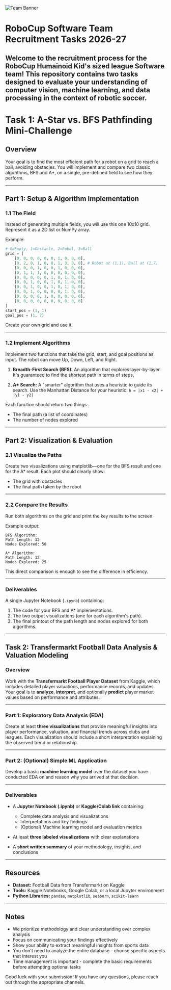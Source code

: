 ![Team Banner](/images/Team%20Banner.png)

# RoboCup Software Team Recruitment Tasks 2026-27

## Welcome to the recruitment process for the RoboCup Humainoid Kid's sized league Software team! This repository contains two tasks designed to evaluate your understanding of computer vision, machine learning, and data processing in the context of robotic soccer.

# Task 1: A-Star vs. BFS Pathfinding Mini-Challenge

## Overview

Your goal is to find the most efficient path for a robot on a grid to reach a ball, avoiding obstacles. You will implement and compare two classic algorithms, BFS and A\*, on a single, pre-defined field to see how they perform.

---

## Part 1: Setup & Algorithm Implementation

### 1.1 The Field

Instead of generating multiple fields, you will use this one 10x10 grid. Represent it as a 2D list or NumPy array.

Example:

```python
# 0=Empty, 1=Obstacle, 2=Robot, 3=Ball
grid = [
    [0, 0, 0, 0, 0, 0, 1, 0, 0, 0],
    [0, 2, 0, 1, 0, 0, 1, 3, 0, 0], # Robot at (1,1), Ball at (1,7)
    [0, 0, 0, 1, 0, 0, 1, 0, 0, 0],
    [0, 1, 1, 1, 0, 0, 0, 0, 0, 0],
    [0, 0, 0, 0, 0, 1, 0, 1, 0, 0],
    [0, 0, 1, 0, 0, 1, 0, 1, 0, 0],
    [0, 0, 1, 0, 0, 1, 0, 1, 0, 0],
    [0, 0, 1, 0, 0, 0, 0, 1, 0, 0],
    [0, 0, 0, 0, 1, 0, 0, 0, 0, 0],
    [0, 0, 0, 0, 0, 0, 0, 0, 0, 0]
]
start_pos = (1, 1)
goal_pos = (1, 7)
```

Create your own grid and use it.

---

### 1.2 Implement Algorithms

Implement two functions that take the grid, start, and goal positions as input. The robot can move Up, Down, Left, and Right.

1. **Breadth-First Search (BFS):**
   An algorithm that explores layer-by-layer. It's guaranteed to find the shortest path in terms of steps.

2. **A\* Search:**
   A "smarter" algorithm that uses a heuristic to guide its search.
   Use the Manhattan Distance for your heuristic:
   `h = |x1 - x2| + |y1 - y2|`

Each function should return two things:

- The final path (a list of coordinates)
- The number of nodes explored

---

## Part 2: Visualization & Evaluation

### 2.1 Visualize the Paths

Create two visualizations using matplotlib—one for the BFS result and one for the A\* result. Each plot should clearly show:

- The grid with obstacles
- The final path taken by the robot

---

### 2.2 Compare the Results

Run both algorithms on the grid and print the key results to the screen.

Example output:

```
BFS Algorithm:
Path Length: 12
Nodes Explored: 58

A* Algorithm:
Path Length: 12
Nodes Explored: 25
```

This direct comparison is enough to see the difference in efficiency.

---

### Deliverables

A single Jupyter Notebook (`.ipynb`) containing:

1. The code for your BFS and A\* implementations.
2. The two output visualizations (one for each algorithm's path).
3. The final printout of the path length and nodes explored for both algorithms.

---

## **Task 2: Transfermarkt Football Data Analysis & Valuation Modeling**

### **Overview**

Work with the **Transfermarkt Football Player Dataset** from Kaggle, which includes detailed player valuations, performance records, and updates.
Your goal is to **analyze**, **interpret**, and optionally **predict** player market values based on performance and attributes.

---

### **Part 1: Exploratory Data Analysis (EDA)**

Create at least **three visualizations** that provide meaningful insights into player performance, valuation, and financial trends across clubs and leagues.
Each visualization should include a short interpretation explaining the observed trend or relationship.

---

### **Part 2: (Optional) Simple ML Application**

Develop a basic **machine learning model** over the dataset you have conducted EDA on and reason why you arrived at that decision.

---

### **Deliverables**

* A **Jupyter Notebook (.ipynb)** or **Kaggle/Colab link** containing:

  * Complete data analysis and visualizations
  * Interpretations and key findings
  * (Optional) Machine learning model and evaluation metrics
* At least **three labeled visualizations** with clear explanations
* A **short written summary** of your methodology, insights, and conclusions

---
## Resources

- **Dataset:** Football Data from Transfermarkt on Kaggle
- **Tools:** Kaggle Notebooks, Google Colab, or a local Jupyter environment
- **Python Libraries:** `pandas`, `matplotlib`, `seaborn`, `scikit-learn`

---

## Notes

- We prioritize methodology and clear understanding over complex analysis
- Focus on communicating your findings effectively
- Show your ability to extract meaningful insights from sports data
- You don't need to analyze the entire database - choose specific aspects that interest you
- Time management is important - complete the basic requirements before attempting optional tasks

Good luck with your submission! If you have any questions, please reach out through the appropriate channels.
